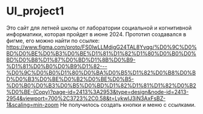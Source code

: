 # UI_project1
Это сайт для летней школы от лаборатории социальной и когнитивной информатики, которая пройдет в июне 2024. 
Прототип создавался в фигме, его можно найти по ссылке: https://www.figma.com/proto/FS0lwLLMdigG24TAL8Yvqg/%D0%9C%D0%BD%D0%BE%D0%B3%D0%BE%D1%81%D1%82%D1%80%D0%B0%D0%BD%D0%B8%D1%87%D0%BD%D1%8B%D0%B9-%D1%81%D0%B0%D0%B9%D1%82---%D0%9C%D0%B0%D1%80%D0%BA%D0%B5%D1%82%D0%B8%D0%BD%D0%B3%D0%BE%D0%B2%D0%BE%D0%B5-%D0%B0%D0%B3%D0%B5%D0%BD%D1%82%D1%81%D1%82%D0%B2%D0%BE-(Copy)?page-id=2413%3A2953&type=design&node-id=2413-2954&viewport=700%2C3723%2C0.58&t=LykwIJ3iN3AxFsBZ-1&scaling=min-zoom
Не получилось создать кнопки и меню с ссылками.
